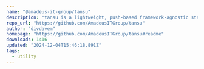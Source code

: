 ```yaml
---
name: "@amadeus-it-group/tansu"
description: "tansu is a lightweight, push-based framework-agnostic state management library. It borrows the ideas and APIs originally designed and implemented by Svelte stores and extends them with computed and batch."
repo_url: "https://github.com/AmadeusITGroup/tansu"
author: "divdavem"
homepage: "https://github.com/AmadeusITGroup/tansu#readme"
downloads: 1416
updated: "2024-12-04T15:46:18.891Z"
tags: 
  - utility
---
```

